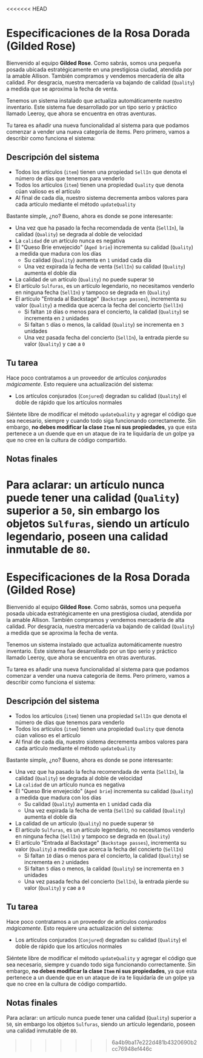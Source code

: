 <<<<<<< HEAD
# Especificaciones de la Rosa Dorada (Gilded Rose)

Bienvenido al equipo **Gilded Rose**.
Como sabrás, somos una pequeña posada ubicada estratégicamente en una prestigiosa ciudad, atendida por la amable Allison. También compramos y vendemos mercadería de alta calidad. Por desgracia, nuestra mercadería va bajando de calidad (`Quality`) a medida que se aproxima la fecha de venta.

Tenemos un sistema instalado que actualiza automáticamente nuestro inventario. Este sistema fue desarrollado por un tipo serio y práctico llamado Leeroy, que ahora se encuentra en otras aventuras.

Tu tarea es añadir una nueva funcionalidad al sistema para que podamos comenzar a vender una nueva categoría de items. Pero primero, vamos a describir como funciona el sistema:

## Descripción del sistema

- Todos los artículos (`item`) tienen una propiedad `SellIn` que denota el número de días que tenemos para venderlo
- Todos los artículos (`item`) tienen una propiedad `Quality` que denota cúan valioso es el artículo
- Al final de cada día, nuestro sistema decrementa ambos valores para cada artículo mediante el método `updateQuality`

Bastante simple, ¿no? Bueno, ahora es donde se pone interesante:

- Una vez que ha pasado la fecha recomendada de venta (`SellIn`), la calidad (`Quality`) se degrada al doble de velocidad
- La `calidad` de un artículo nunca es negativa
- El "Queso Brie envejecido" (`Aged brie`) incrementa su calidad (`Quality`) a medida que madura con los días
  - Su calidad (`Quality`) aumenta en `1` unidad cada día
  - Una vez expirada la fecha de venta (`SellIn`) su calidad (`Quality`) aumenta el doble día
- La calidad de un artículo (`Quality`) no puede superar `50`
- El artículo `Sulfuras`, es un artículo legendario, no necesitamos venderlo en ninguna fecha (`SellIn`) y tampoco se degrada en (`Quality`)
- El artículo "Entrada al Backstage" (`Backstage passes`), incrementa su valor (`Quality`) a medida que acerca la fecha del concierto (`SellIn`)
  - Si faltan `10` días o menos para el concierto, la calidad (`Quality`) se incrementa en `2` unidades
  - Si faltan `5` días o menos, la calidad (`Quality`) se incrementa en `3` unidades
  - Una vez pasada fecha del concierto (`SellIn`), la entrada pierde su valor (`Quality`) y cae a `0`

## Tu tarea

Hace poco contratamos a un proveedor de artículos _conjurados mágicamente_.
Esto requiere una actualización del sistema:

- Los artículos conjurados (`Conjured`) degradan su calidad (`Quality`) el doble de rápido que los artículos normales

Siéntete libre de modificar el método `updateQuality` y agregar el código que sea necesario, siempre y cuando todo siga funcionando correctamente. Sin embargo, **no debes modificar la clase `Item` ni sus propiedades**, ya que esta pertenece a un duende que en un ataque de ira te liquidaría de un golpe ya que no cree en la cultura de código compartido.

## Notas finales

Para aclarar: un artículo nunca puede tener una calidad (`Quality`) superior a `50`, sin embargo los objetos `Sulfuras`, siendo un artículo legendario, poseen una calidad inmutable de `80`.
=======
# Especificaciones de la Rosa Dorada (Gilded Rose)

Bienvenido al equipo **Gilded Rose**.
Como sabrás, somos una pequeña posada ubicada estratégicamente en una prestigiosa ciudad, atendida por la amable Allison. También compramos y vendemos mercadería de alta calidad. Por desgracia, nuestra mercadería va bajando de calidad (`Quality`) a medida que se aproxima la fecha de venta.

Tenemos un sistema instalado que actualiza automáticamente nuestro inventario. Este sistema fue desarrollado por un tipo serio y práctico llamado Leeroy, que ahora se encuentra en otras aventuras.

Tu tarea es añadir una nueva funcionalidad al sistema para que podamos comenzar a vender una nueva categoría de items. Pero primero, vamos a describir como funciona el sistema:

## Descripción del sistema

- Todos los artículos (`item`) tienen una propiedad `SellIn` que denota el número de días que tenemos para venderlo
- Todos los artículos (`item`) tienen una propiedad `Quality` que denota cúan valioso es el artículo
- Al final de cada día, nuestro sistema decrementa ambos valores para cada artículo mediante el método `updateQuality`

Bastante simple, ¿no? Bueno, ahora es donde se pone interesante:

- Una vez que ha pasado la fecha recomendada de venta (`SellIn`), la calidad (`Quality`) se degrada al doble de velocidad
- La `calidad` de un artículo nunca es negativa
- El "Queso Brie envejecido" (`Aged brie`) incrementa su calidad (`Quality`) a medida que madura con los días
  - Su calidad (`Quality`) aumenta en `1` unidad cada día
  - Una vez expirada la fecha de venta (`SellIn`) su calidad (`Quality`) aumenta el doble día
- La calidad de un artículo (`Quality`) no puede superar `50`
- El artículo `Sulfuras`, es un artículo legendario, no necesitamos venderlo en ninguna fecha (`SellIn`) y tampoco se degrada en (`Quality`)
- El artículo "Entrada al Backstage" (`Backstage passes`), incrementa su valor (`Quality`) a medida que acerca la fecha del concierto (`SellIn`)
  - Si faltan `10` días o menos para el concierto, la calidad (`Quality`) se incrementa en `2` unidades
  - Si faltan `5` días o menos, la calidad (`Quality`) se incrementa en `3` unidades
  - Una vez pasada fecha del concierto (`SellIn`), la entrada pierde su valor (`Quality`) y cae a `0`

## Tu tarea

Hace poco contratamos a un proveedor de artículos _conjurados mágicamente_.
Esto requiere una actualización del sistema:

- Los artículos conjurados (`Conjured`) degradan su calidad (`Quality`) el doble de rápido que los artículos normales

Siéntete libre de modificar el método `updateQuality` y agregar el código que sea necesario, siempre y cuando todo siga funcionando correctamente. Sin embargo, **no debes modificar la clase `Item` ni sus propiedades**, ya que esta pertenece a un duende que en un ataque de ira te liquidaría de un golpe ya que no cree en la cultura de código compartido.

## Notas finales

Para aclarar: un artículo nunca puede tener una calidad (`Quality`) superior a `50`, sin embargo los objetos `Sulfuras`, siendo un artículo legendario, poseen una calidad inmutable de `80`.
>>>>>>> 6a4b9ba17e222d481b4320690b2cc76948ef446c

